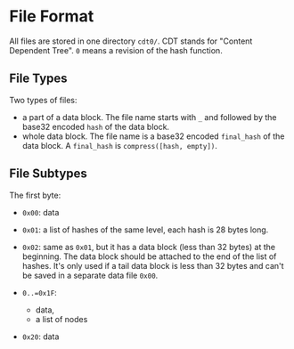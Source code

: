 # File Format

All files are stored in one directory `cdt0/`. CDT stands for "Content Dependent Tree". `0` means a revision of the hash function.

## File Types

Two types of files:

- a part of a data block. The file name starts with `_` and followed by the base32 encoded `hash` of the data block.
- whole data block. The file name is a base32 encoded `final_hash` of the data block. A `final_hash` is `compress([hash, empty])`.

## File Subtypes

The first byte:

- `0x00`: data
- `0x01`: a list of hashes of the same level, each hash is 28 bytes long.
- `0x02`: same as `0x01`, but it has a data block (less than 32 bytes) at the beginning. The data block should be attached to the end of the list of hashes. It's only used if a tail data block is less than 32 bytes and can't be saved in a separate data file `0x00`.

- `0..=0x1F`:
  - data,
  - a list of nodes
- `0x20`: data